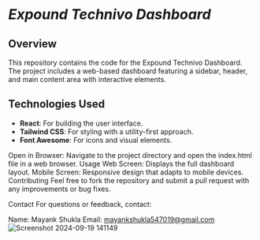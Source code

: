 # *Expound Technivo Dashboard*

## Overview
This repository contains the code for the Expound Technivo Dashboard. The project includes a web-based dashboard featuring a sidebar, header, and main content area with interactive elements.

## Technologies Used
- **React**: For building the user interface.
- **Tailwind CSS**: For styling with a utility-first approach.
- **Font Awesome**: For icons and visual elements.

Open in Browser: Navigate to the project directory and open the index.html file in a web browser.
Usage
Web Screen: Displays the full dashboard layout.
Mobile Screen: Responsive design that adapts to mobile devices.
Contributing
Feel free to fork the repository and submit a pull request with any improvements or bug fixes.




Contact
For questions or feedback, contact:

Name: Mayank Shukla
Email: mayankshukla547019@gmail.com
![Screenshot 2024-09-19 141149](https://github.com/user-attachments/assets/ee6c8791-fe43-4bcf-b9f7-c0ef303a631d)

